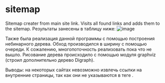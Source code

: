 # sitemap
Sitemap creater from main site link. Visits all found links and adds them to the sitemap.
Результаты занесены в таблицу ниже:
![image](https://user-images.githubusercontent.com/26380064/173118612-a630c04b-661c-4bb5-8f60-4a62cc9a23cd.png)

Также была реализация данной программы с помощью построения небинарного
дерева. Обход производился в ширину с помощью очереди. К сожалению,
многопоточность реализовать пока что не вышло. Рисование дерева
происходило с помощью модуля graphviz (строил дополнительно дерево
Digraph).

Выводы: на некоторых сайтах невозможно извлечь ссылки на внутренние страницы, так как они не указываются в теге <a>.
